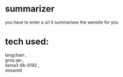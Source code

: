 ﻿# summarizer<br>
you have to enter a url it summarises the wensite for you<br>
# tech used:<br>
langchain ,<br>
groq api ,<br>
llama3-8b-8192 ,<br>
streamlit 
